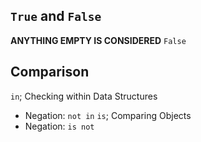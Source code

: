 ## `True` and `False`
**ANYTHING EMPTY IS CONSIDERED** `False`
## Comparison
`in`; Checking within Data Structures
- Negation: `not in`
`is`; Comparing Objects
- Negation: `is not`